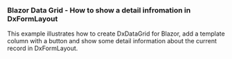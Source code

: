 ### Blazor Data Grid - How to show a detail infromation in DxFormLayout

This example illustrates how to create DxDataGrid for Blazor, add a template column with a button and show some detail information about the current record in DxFormLayout.
